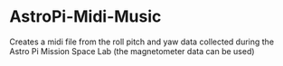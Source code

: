 # AstroPi-Midi-Music
Creates a midi file from the roll pitch and yaw data collected during the Astro Pi Mission Space Lab
(the magnetometer data can be used)


